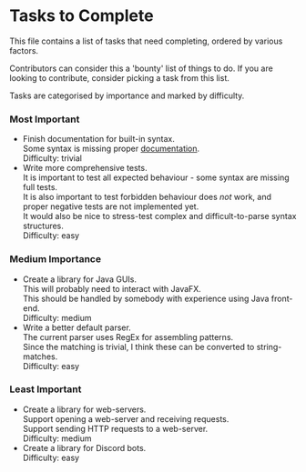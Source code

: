 # Tasks to Complete

This file contains a list of tasks that need completing, ordered by various factors.

Contributors can consider this a 'bounty' list of things to do. If you are looking to contribute, consider picking a
task from this list.

Tasks are categorised by importance and marked by difficulty.

### Most Important

- Finish documentation for built-in syntax. \
  Some syntax is missing proper [documentation](https://moderocky.gitbook.io/byteskript/). \
  Difficulty: trivial
- Write more comprehensive tests. \
  It is important to test all expected behaviour - some syntax are missing full tests. \
  It is also important to test forbidden behaviour does *not* work, and proper negative tests are not implemented yet. \
  It would also be nice to stress-test complex and difficult-to-parse syntax structures. \
  Difficulty: easy

### Medium Importance

- Create a library for Java GUIs. \
  This will probably need to interact with JavaFX. \
  This should be handled by somebody with experience using Java front-end. \
  Difficulty: medium
- Write a better default parser. \
  The current parser uses RegEx for assembling patterns. \
  Since the matching is trivial, I think these can be converted to string-matches. \
  Difficulty: easy

### Least Important

- Create a library for web-servers. \
  Support opening a web-server and receiving requests. \
  Support sending HTTP requests to a web-server. \
  Difficulty: medium
- Create a library for Discord bots. \
  Difficulty: easy
